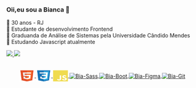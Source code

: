 ### Oii,eu sou a Bianca 👋
<p>🔸 30 anos - RJ<br>🔸 Estudante de desenvolvimento Frontend <br>🔸 Graduanda de Análise de Sistemas pela Universidade Cândido Mendes<br> 🔸 Estudando Javascript atualmente</p>  

<div style="display: inline_block">
  <a href="https://github.com/biialvx">
  <img height="180em" src="https://github-readme-stats.vercel.app/api?username=biialvx&show_icons=true&theme=dracula&include_all_commits=true&count_private=true"/>
  <img height="180em" src="https://github-readme-stats.vercel.app/api/top-langs/?username=biialvx&layout=compact&langs_count=7&theme=dracula"/>
</div> <br>
  <div style="display: inline_block "align="center"><br>
  <img align="center" alt="Rafa-HTML" height="30" width="40" src="https://raw.githubusercontent.com/devicons/devicon/master/icons/html5/html5-original.svg">
  <img align="center" alt="Rafa-CSS" height="30" width="40" src="https://raw.githubusercontent.com/devicons/devicon/master/icons/css3/css3-original.svg">
  <img align="center" alt="Rafa-Js" height="30" width="40" src="https://raw.githubusercontent.com/devicons/devicon/master/icons/javascript/javascript-plain.svg">
  <img align="center" alt="Bia-Sass" height="30" width="40" src="https://cdn.jsdelivr.net/gh/devicons/devicon/icons/sass/sass-original.svg" />
  <img align="center" alt="Bia-Boot" height="30" width="40" src="https://cdn.jsdelivr.net/gh/devicons/devicon/icons/bootstrap/bootstrap-original.svg" />
  <img  align="center" alt="Bia-Figma" height="30" width="40" src="https://cdn.jsdelivr.net/gh/devicons/devicon/icons/figma/figma-original.svg" />
  <img align="center" alt="Bia-Git" height="30" width="40"src="https://cdn.jsdelivr.net/gh/devicons/devicon/icons/git/git-original.svg" />
  
 
  <div align="center">
 
                                                                                          
</div>
